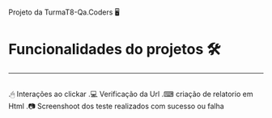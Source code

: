  Projeto da TurmaT8-Qa.Coders 🖥

# Funcionalidades do projetos 🛠
----
<br>
.🖱 Interações ao clickar
.💻 Verificação da Url
.⌨ criação de relatorio em Html
.📷 Screenshoot dos teste realizados com sucesso ou falha
